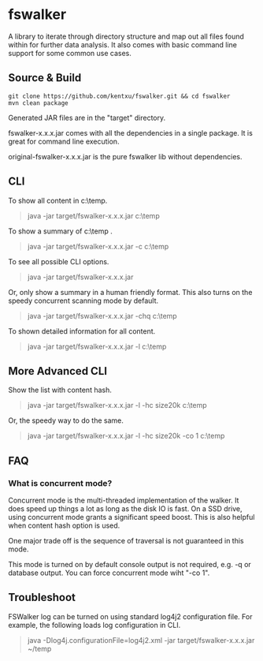# fswalker

A library to iterate through directory structure and map out all files found within for further data analysis. It also comes with basic command line support for some common use cases.



## Source & Build

```
git clone https://github.com/kentxu/fswalker.git && cd fswalker
mvn clean package
```

Generated JAR files are in the "target" directory. 

fswalker-x.x.x.jar comes with all the dependencies in a single package. It is great for command line execution. 

original-fswalker-x.x.x.jar is the pure fswalker lib without dependencies.



## CLI

To show all content in c:\temp.
> java -jar target/fswalker-x.x.x.jar c:\temp

To show a summary of c:\temp .
> java -jar target/fswalker-x.x.x.jar -c c:\temp

To see all possible CLI options.
> java -jar target/fswalker-x.x.x.jar 

Or, only show a summary in a human friendly format. This also turns on the speedy concurrent scanning mode by default.
> java -jar target/fswalker-x.x.x.jar -chq c:\temp

To shown detailed information for all content.
> java -jar target/fswalker-x.x.x.jar -l c:\temp



## More Advanced CLI

Show the list with content hash.
> java -jar target/fswalker-x.x.x.jar -l -hc size20k c:\temp

Or, the speedy way to do the same.
> java -jar target/fswalker-x.x.x.jar -l -hc size20k -co 1 c:\temp


## FAQ
### What is concurrent mode?
Concurrent mode is the multi-threaded implementation of the walker. It does speed up things a lot as long as the disk IO is fast. On a SSD drive, using concurrent mode grants a significant speed boost. This is also helpful when content hash option is used.

One major trade off is the sequence of traversal is not guaranteed in this mode. 

This mode is turned on by default console output is not required, e.g. -q or database output. You can force concurrent mode wiht "-co 1". 

## Troubleshoot

FSWalker log can be turned on using standard log4j2 configuration file. For example, the following loads log configuration in CLI.
> java -Dlog4j.configurationFile=log4j2.xml  -jar target/fswalker-x.x.x.jar ~/temp
